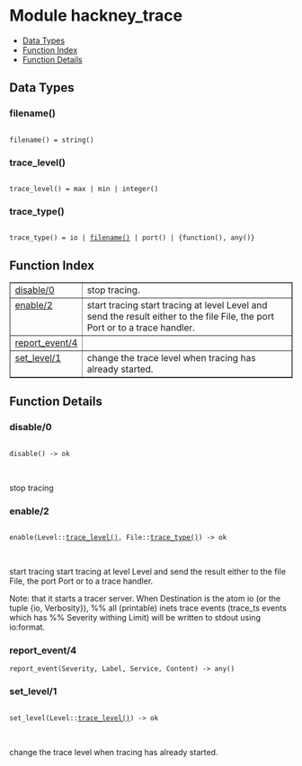 

# Module hackney_trace #
* [Data Types](#types)
* [Function Index](#index)
* [Function Details](#functions)

<a name="types"></a>

## Data Types ##




### <a name="type-filename">filename()</a> ###


<pre><code>
filename() = string()
</code></pre>




### <a name="type-trace_level">trace_level()</a> ###


<pre><code>
trace_level() = max | min | integer()
</code></pre>




### <a name="type-trace_type">trace_type()</a> ###


<pre><code>
trace_type() = io | <a href="#type-filename">filename()</a> | port() | {function(), any()}
</code></pre>

<a name="index"></a>

## Function Index ##


<table width="100%" border="1" cellspacing="0" cellpadding="2" summary="function index"><tr><td valign="top"><a href="#disable-0">disable/0</a></td><td>stop tracing.</td></tr><tr><td valign="top"><a href="#enable-2">enable/2</a></td><td>start tracing
start tracing at level Level and send the result either to the file File,
the port Port or to a  trace handler.</td></tr><tr><td valign="top"><a href="#report_event-4">report_event/4</a></td><td></td></tr><tr><td valign="top"><a href="#set_level-1">set_level/1</a></td><td>change the trace level when tracing has already started.</td></tr></table>


<a name="functions"></a>

## Function Details ##

<a name="disable-0"></a>

### disable/0 ###

<pre><code>
disable() -&gt; ok
</code></pre>
<br />

stop tracing

<a name="enable-2"></a>

### enable/2 ###

<pre><code>
enable(Level::<a href="#type-trace_level">trace_level()</a>, File::<a href="#type-trace_type">trace_type()</a>) -&gt; ok
</code></pre>
<br />

start tracing
start tracing at level Level and send the result either to the file File,
the port Port or to a  trace handler.

Note: that it starts a tracer server.
When Destination is the atom io (or the tuple {io, Verbosity}),
%% all (printable) inets trace events (trace_ts events which has
%% Severity withing Limit) will be written to stdout using io:format.

<a name="report_event-4"></a>

### report_event/4 ###

`report_event(Severity, Label, Service, Content) -> any()`

<a name="set_level-1"></a>

### set_level/1 ###

<pre><code>
set_level(Level::<a href="#type-trace_level">trace_level()</a>) -&gt; ok
</code></pre>
<br />

change the trace level when tracing has already started.

